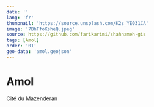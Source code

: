 ```yaml
---
date: ''
lang: 'fr'
thumbnail: 'https://source.unsplash.com/K2s_YE031CA'
image: '7BhTfoKsheQ.jpeg'
source: https://github.com/farikarimi/shahnameh-gis
tags: [Amol]
order: '01'
geo-data: 'amol.geojson'
---
```


# Amol

Cité du Mazenderan
